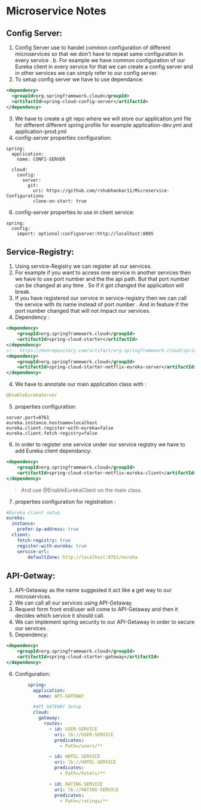 # Microservice Notes

## Config Server:

1. Config Server use to handel common configuration of different microservices so
   that we don't have to repeat same configuration in every service .
   b. For example we have common configuration of our Eureka client in every service
   for that we can create a config server and in other services we can simply
   refer to our config server.
2. To setup config server we have to use dependance:

```xml
<dependency>
  <groupId>org.springframework.cloud</groupId>
  <artifactId>spring-cloud-config-server</artifactId>
</dependency>
```

3. We have to create a git repo where we will store our application.yml file
   for different different spring profile for example application-dev.yml and
   application-prod.yml
4. config-server properties configuration:

```YML
spring:
  application:
    name: CONFI-SERVER

  cloud:
    config:
      server:
        git:
          uri: https://github.com/rshubhankar11/Microservice-Configurations
          clone-on-start: true
```

6. config-server properties to use in client service:

```YML
spring:
  config:
    import: optional:configserver:http://localhost:8085
```

## Service-Registry:

1. Using service-Registry we can register all our services.
2. For example if you want to access one service in another services then
   we have to use port number and the the api path. But that port number
   can be changed at any time . So if it got changed the application will break.
3. If you have registered our service in service-registry then we can call the
   service with its name instead of port number . And in feature if the port
   number changed that will not impact our services.
4. Dependency :

```xml
<dependency>
	<groupId>org.springframework.cloud</groupId>
	<artifactId>spring-cloud-starter</artifactId>
</dependency>
<!-- https://mvnrepository.com/artifact/org.springframework.cloud/spring-cloud-starter-netflix-eureka-server -->
<dependency>
	<groupId>org.springframework.cloud</groupId>
	<artifactId>spring-cloud-starter-netflix-eureka-server</artifactId>
</dependency>
```

4. We have to annotate our main application class with :

```java
@EnableEurekaServer
```

5. properties configuration:

```properties
server.port=8761
eureka.instance.hostname=localhost
eureka.client.register-with-eureka=false
eureka.client.fetch-registry=false
```

6. In order to register one service under our service registry we have to add
   Eureka client dependancy:

```xml
<dependency>
	<groupId>org.springframework.cloud</groupId>
	<artifactId>spring-cloud-starter-netflix-eureka-client</artifactId>
</dependency>
```

> And use @EnableEurekaClient on the main class.

7. properties configuration for registration :

```yml
#Eureka client setup
eureka:
  instance:
    prefer-ip-address: true
  client:
    fetch-registry: true
    register-with-eureka: true
    service-url:
    	defaultZone: http://localhost:8761/eureka
```

## API-Getway:

1. API-Getaway as the name suggested it act like a get way to our microservices.
2. We can call all our services using API-Getaway.
3. Request form front end/user will come to API-Getaway and then it decides
   which service it should call.
4. We can implement spring security to our API-Getaway in order to secure our services .
5. Dependency:

```xml
<dependency>
	<groupId>org.springframework.cloud</groupId>
	<artifactId>spring-cloud-starter-gateway</artifactId>
</dependency>
```

6. Configuration:

```yml
    	spring:
    	  application:
    	    name: API-GATEWAY

    	  #API GATEWAY Setup
    	  cloud:
    	    gateway:
    	      routes:
    	        - id: USER-SERVICE
    	          uri: lb://USER-SERVICE
    	          predicates:
    	            - Path=/users/**

    	        - id: HOTEL-SERVICE
    	          uri: lb://HOTEL-SERVICE
    	          predicates:
    	            - Path=/hotels/**

    	        - id: RATING-SERVICE
    	          uri: lb://RATING-SERVICE
    	          predicates:
    	            - Path=/ratings/**

```
